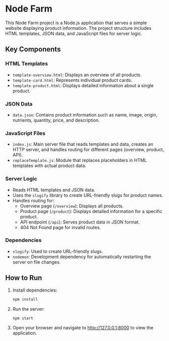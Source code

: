 # Node Farm

This Node Farm project is a Node.js application that serves a simple website displaying product information. The project structure includes HTML templates, JSON data, and JavaScript files for server logic.

## Key Components

### HTML Templates
- `template-overview.html`: Displays an overview of all products.
- `template-card.html`: Represents individual product cards.
- `template-product.html`: Displays detailed information about a single product.

### JSON Data
- `data.json`: Contains product information such as name, image, origin, nutrients, quantity, price, and description.

### JavaScript Files
- `index.js`: Main server file that reads templates and data, creates an HTTP server, and handles routing for different pages (overview, product, API).
- `replaceTemplate.js`: Module that replaces placeholders in HTML templates with actual product data.

### Server Logic
- Reads HTML templates and JSON data.
- Uses the `slugify` library to create URL-friendly slugs for product names.
- Handles routing for:
  - Overview page (`/overview`): Displays all products.
  - Product page (`/product`): Displays detailed information for a specific product.
  - API endpoint (`/api`): Serves product data in JSON format.
  - 404 Not Found page for invalid routes.

### Dependencies
- `slugify`: Used to create URL-friendly slugs.
- `nodemon`: Development dependency for automatically restarting the server on file changes.

## How to Run

1. Install dependencies:
   ```sh
   npm install
2. Run the server:
   ```sh
   npm start
3. Open your browser and navigate to http://127.0.0.1:8000 to view the application.
   
